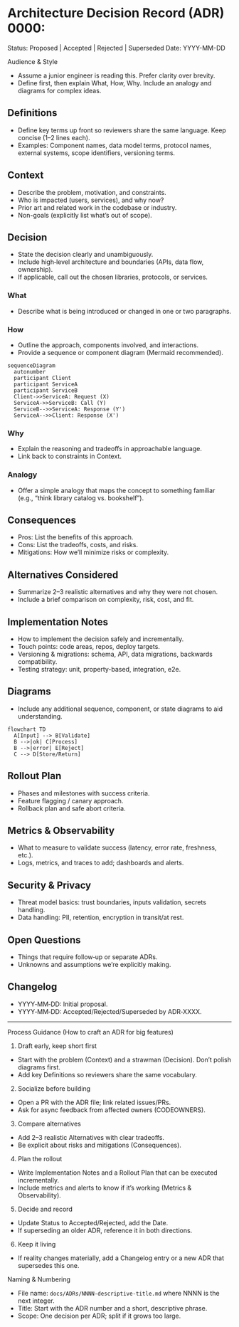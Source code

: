 # Architecture Decision Record (ADR) 0000: <Concise Title>

Status: Proposed | Accepted | Rejected | Superseded
Date: YYYY-MM-DD

Audience & Style

- Assume a junior engineer is reading this. Prefer clarity over brevity.
- Define first, then explain What, How, Why. Include an analogy and diagrams for complex ideas.

## Definitions

- Define key terms up front so reviewers share the same language. Keep concise (1–2 lines each).
- Examples: Component names, data model terms, protocol names, external systems, scope identifiers, versioning terms.

## Context

- Describe the problem, motivation, and constraints.
- Who is impacted (users, services), and why now?
- Prior art and related work in the codebase or industry.
- Non-goals (explicitly list what’s out of scope).

## Decision

- State the decision clearly and unambiguously.
- Include high‑level architecture and boundaries (APIs, data flow, ownership).
- If applicable, call out the chosen libraries, protocols, or services.

### What

- Describe what is being introduced or changed in one or two paragraphs.

### How

- Outline the approach, components involved, and interactions.
- Provide a sequence or component diagram (Mermaid recommended).

```mermaid
sequenceDiagram
  autonumber
  participant Client
  participant ServiceA
  participant ServiceB
  Client->>ServiceA: Request (X)
  ServiceA->>ServiceB: Call (Y)
  ServiceB-->>ServiceA: Response (Y')
  ServiceA-->>Client: Response (X')
```

### Why

- Explain the reasoning and tradeoffs in approachable language.
- Link back to constraints in Context.

### Analogy

- Offer a simple analogy that maps the concept to something familiar (e.g., “think library catalog vs. bookshelf”).

## Consequences

- Pros: List the benefits of this approach.
- Cons: List the tradeoffs, costs, and risks.
- Mitigations: How we’ll minimize risks or complexity.

## Alternatives Considered

- Summarize 2–3 realistic alternatives and why they were not chosen.
- Include a brief comparison on complexity, risk, cost, and fit.

## Implementation Notes

- How to implement the decision safely and incrementally.
- Touch points: code areas, repos, deploy targets.
- Versioning & migrations: schema, API, data migrations, backwards compatibility.
- Testing strategy: unit, property-based, integration, e2e.

## Diagrams

- Include any additional sequence, component, or state diagrams to aid understanding.

```mermaid
flowchart TD
  A[Input] --> B[Validate]
  B -->|ok| C[Process]
  B -->|error| E[Reject]
  C --> D[Store/Return]
```

## Rollout Plan

- Phases and milestones with success criteria.
- Feature flagging / canary approach.
- Rollback plan and safe abort criteria.

## Metrics & Observability

- What to measure to validate success (latency, error rate, freshness, etc.).
- Logs, metrics, and traces to add; dashboards and alerts.

## Security & Privacy

- Threat model basics: trust boundaries, inputs validation, secrets handling.
- Data handling: PII, retention, encryption in transit/at rest.

## Open Questions

- Things that require follow‑up or separate ADRs.
- Unknowns and assumptions we’re explicitly making.

## Changelog

- YYYY‑MM‑DD: Initial proposal.
- YYYY‑MM‑DD: Accepted/Rejected/Superseded by ADR‑XXXX.

---

Process Guidance (How to craft an ADR for big features)

1. Draft early, keep short first

- Start with the problem (Context) and a strawman (Decision). Don’t polish diagrams first.
- Add key Definitions so reviewers share the same vocabulary.

2. Socialize before building

- Open a PR with the ADR file; link related issues/PRs.
- Ask for async feedback from affected owners (CODEOWNERS).

3. Compare alternatives

- Add 2–3 realistic Alternatives with clear tradeoffs.
- Be explicit about risks and mitigations (Consequences).

4. Plan the rollout

- Write Implementation Notes and a Rollout Plan that can be executed incrementally.
- Include metrics and alerts to know if it’s working (Metrics & Observability).

5. Decide and record

- Update Status to Accepted/Rejected, add the Date.
- If superseding an older ADR, reference it in both directions.

6. Keep it living

- If reality changes materially, add a Changelog entry or a new ADR that supersedes this one.

Naming & Numbering

- File name: `docs/ADRs/NNNN-descriptive-title.md` where NNNN is the next integer.
- Title: Start with the ADR number and a short, descriptive phrase.
- Scope: One decision per ADR; split if it grows too large.
